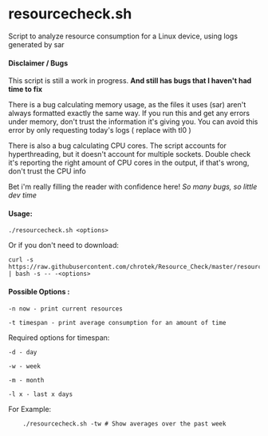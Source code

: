 # resourcecheck.sh

Script to analyze resource consumption for a Linux device, using logs generated by sar 

#### Disclaimer / Bugs
    
This script is still a work in progress.  **And still has bugs that I haven't had time to fix**

There is a bug calculating memory usage, as the files it uses (sar) aren't always formatted exactly the same way.
If you run this and get any errors under memory, don't trust the information it's giving you.
You can avoid this error by only requesting today's logs ( replace <options> with tl0 )

There is also a bug calculating CPU cores. The script accounts for hyperthreading, but it doesn't account for multiple sockets.
Double check it's reporting the right amount of CPU cores in the output, if that's wrong, don't trust the CPU info

Bet i'm really filling the reader with confidence here! *So many bugs, so little dev time*

#### Usage:

    ./resourcecheck.sh <options>

Or if you don't need to download:

    curl -s https://raw.githubusercontent.com/chrotek/Resource_Check/master/resourcecheck.sh | bash -s -- -<options>


#### Possible Options :

    -n now - print current resources

    -t timespan - print average consumption for an amount of time

  Required options for timespan:
  
    -d - day
    
    -w - week
    
    -m - month
    
    -l x - last x days

  For Example:
  
        ./resourcecheck.sh -tw # Show averages over the past week
